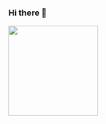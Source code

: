 ### Hi there 👋

<div>
  <img height="180em" src="https://github-readme-stats.vercel.app/api/top-langs/?username=FeroBecass&layout=compact&theme=dracula&lang_count=10"
</div>
